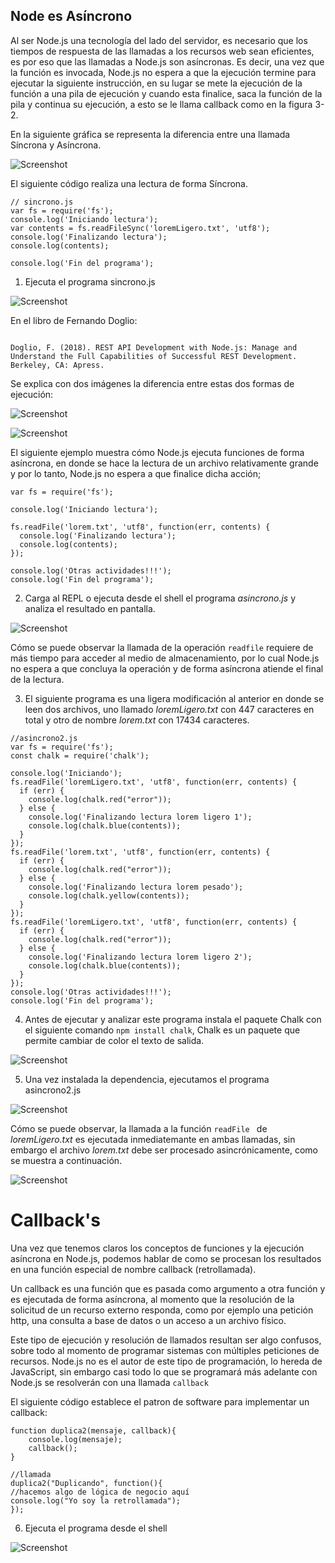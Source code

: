 ## Node es Asíncrono
Al ser Node.js una tecnología del lado del servidor, es necesario que los tiempos de respuesta de las llamadas a los recursos web sean eficientes, es por eso que las llamadas a Node.js son asíncronas. Es decir, una vez que la función es invocada, Node.js no espera a que la ejecución termine para ejecutar la siguiente instrucción, en su lugar se mete la ejecución de la función a una pila de ejecución y cuando esta finalice, saca la función de la pila y continua su ejecución, a esto se le llama callback como en la figura 3-2.

En la siguiente gráfica se representa la diferencia entre una llamada Síncrona y Asíncrona.

![Screenshot](image1.png)

El siguiente código  realiza una lectura de forma Síncrona.

```
// sincrono.js
var fs = require('fs');
console.log('Iniciando lectura');
var contents = fs.readFileSync('loremLigero.txt', 'utf8');
console.log('Finalizando lectura');
console.log(contents);

console.log('Fin del programa');

```

1. Ejecuta el programa sincrono.js

![Screenshot](image5.png)


En el libro de Fernando Doglio:
```

Doglio, F. (2018). REST API Development with Node.js: Manage and Understand the Full Capabilities of Successful REST Development. Berkeley, CA: Apress.

```
Se explica con dos imágenes la diferencia entre estas dos formas de ejecución:

![Screenshot](image2.png)

![Screenshot](image3.png)

El siguiente ejemplo muestra cómo Node.js ejecuta funciones de forma asíncrona, en donde se hace la lectura de un archivo relativamente grande y por lo tanto, Node.js no espera a que finalice dicha acción;

```
var fs = require('fs');

console.log('Iniciando lectura');

fs.readFile('lorem.txt', 'utf8', function(err, contents) {
  console.log('Finalizando lectura');
  console.log(contents);
});

console.log('Otras actividades!!!');
console.log('Fin del programa');

```
2. Carga al REPL o ejecuta desde el shell el programa *asincrono.js* y analiza el resultado en pantalla.

![Screenshot](image4.png)

Cómo se puede observar la llamada de la operación ``` readfile ``` requiere de más tiempo para acceder al medio de almacenamiento, por lo cual Node.js no espera a que concluya la operación y de forma asíncrona atiende el final de la lectura.



3. El siguiente programa es una ligera modificación al anterior en donde se leen dos archivos, uno llamado *loremLigero.txt* con 447 caracteres en total y otro de nombre *lorem.txt* con 17434 caracteres.

```
//asincrono2.js
var fs = require('fs');
const chalk = require('chalk');

console.log('Iniciando');
fs.readFile('loremLigero.txt', 'utf8', function(err, contents) {
  if (err) {
    console.log(chalk.red("error"));
  } else {
    console.log('Finalizando lectura lorem ligero 1');
    console.log(chalk.blue(contents));
  }
});
fs.readFile('lorem.txt', 'utf8', function(err, contents) {
  if (err) {
    console.log(chalk.red("error"));
  } else {
    console.log('Finalizando lectura lorem pesado');
    console.log(chalk.yellow(contents));
  }
});
fs.readFile('loremLigero.txt', 'utf8', function(err, contents) {
  if (err) {
    console.log(chalk.red("error"));
  } else {
    console.log('Finalizando lectura lorem ligero 2');
    console.log(chalk.blue(contents));
  }
});
console.log('Otras actividades!!!');
console.log('Fin del programa');
```
4. Antes de ejecutar y analizar este programa instala el paquete Chalk con el siguiente comando ``` npm install chalk ```, Chalk es un paquete que permite cambiar de color el texto de salida.


![Screenshot](image6.png)

5. Una vez instalada la dependencia, ejecutamos el programa asincrono2.js

![Screenshot](image7.png)

Cómo se puede observar, la llamada a la función ```readFile ``` de *loremLigero.txt* es ejecutada inmediatemante en ambas llamadas, sin embargo el archivo *lorem.txt* debe ser procesado asincrónicamente, como se muestra a continuación.

![Screenshot](image9.png)

# Callback's

Una vez que tenemos claros los conceptos de funciones y la ejecución asíncrona en Node.js, podemos hablar de como se procesan los resultados en una función especial de nombre callback (retrollamada).

Un callback es una función que es pasada como argumento a otra función y es ejecutada de forma asíncrona, al  momento que la resolución de la solicitud de un recurso externo responda, como por ejemplo una petición http, una consulta a base de datos o un acceso a un archivo físico.

Este tipo de ejecución y resolución de llamados resultan ser algo confusos, sobre todo  al momento de programar sistemas con múltiples peticiones de recursos. Node.js no es el autor de este tipo  de programación, lo hereda de JavaScript, sin embargo casi todo lo que se programará más adelante con Node.js se resolverán con una llamada ``` callback ```

El siguiente código establece el patron de software para implementar un callback:

```
function duplica2(mensaje, callback){
    console.log(mensaje);
    callback();
}

//llamada
duplica2("Duplicando", function(){
//hacemos algo de lógica de negocio aquí
console.log("Yo soy la retrollamada");
});

```

6. Ejecuta el programa desde el shell

![Screenshot](image8.png)
